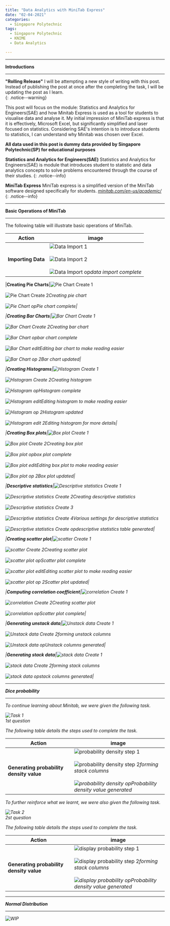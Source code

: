 ```yaml
---
title: "Data Analytics with MiniTab Express"
date: "02-04-2021"
categories:
  - Singapore Polytechnic
tags:
  - Singapore Polytechnic
  - KNIME
  - Data Analytics

---
```


***

<strong>Introductions</strong>

***

**"Rolling Release"** I will be attempting a new style of writing with this post. Instead of publishing the post at once after the completing the task, I will be updating the post as I learn.   
{: .notice--warning}

This post will focus on the module: Statistics and Analytics for Engineers(SAE) and how Minitab Express is used as a tool for students to visualise data and analyse it. My initial impression of MiniTab express is that it is effectively, Microsoft Excel, but significantly simplified and laser focused on statistics. Considering SAE's intention is to introduce students to statistics, I can understand why Minitab was chosen over Excel. 

<strong>All data used in this post is dummy data provided by Singapore Polytechnic(SP) for educational purposes</strong>

**Statistics and Analytics for Engineers(SAE)** Statistics and Analytics for Engineers(SAE) is module that introduces student to statistic and data analytics concepts to solve problems encountered through the course of their studies. 
{: .notice--info}

**MiniTab Express** MiniTab express is a simplified version of the MiniTab software designed specifically for students.
<cite><a href="https://www.minitab.com/en-us/academic/">minitab.com/en-us/academic/</a></cite>
{: .notice--info}

***

<strong>Basic Operations of MiniTab</strong>

***
The following table will illustrate basic operations of MiniTab.

| Action    | image |
| ----------- | ----------- |
|<strong>Importing Data</strong>|![Data Import 1](/assets/images/sp-minitab/import_data.jpg)<br><br>![Data Import 2](/assets/images/sp-minitab/import_data-2.jpg)<br><br>![Data Import op](/assets/images/sp-minitab/import_data-op.jpg)<em>data import complete<em>|

|<strong>Creating Pie Charts</strong>|![Pie Chart Create 1](/assets/images/sp-minitab/piechart_create.jpg)<br><br>![Pie Chart Create 2](/assets/images/sp-minitab/piechart_create-2.jpg)<em>Creating pie chart<em><br><br>![Pie Chart op](/assets/images/sp-minitab/piechart-op.jpg)<em>Pie chart complete<em>|

|<strong>Creating Bar Charts</strong>|![Bar Chart Create 1](/assets/images/sp-minitab/barchart_create.jpg)<br><br>![Bar Chart Create 2](/assets/images/sp-minitab/piechart_create-2.jpg)<em>Creating bar chart<em><br><br>![Bar Chart op](/assets/images/sp-minitab/barchart-op.jpg)<em>bar chart complete<em><br><br>![Bar Chart edit](/assets/images/sp-minitab/barchart-op.jpg)<em>Editing bar chart to make reading easier<em><br><br>![Bar Chart op 2](/assets/images/sp-minitab/barchart-op-2.jpg)<em>Bar chart updated<em>|

|<strong>Creating Histograms</strong>|![Histogram Create 1](/assets/images/sp-minitab/histogram_create.jpg)<br><br>![Histogram Create 2](/assets/images/sp-minitab/histogram_create-2.jpg)<em>Creating histogram<em><br><br>![Histogram op](/assets/images/sp-minitab/histogram-op.jpg)<em>Histogram complete<em><br><br>![Histogram edit](/assets/images/sp-minitab/histogram_edit.jpg)<em>Editing histogram to make reading easier<em><br><br>![Histogram op 2](/assets/images/sp-minitab/histogram-op-2.jpg)<em>Histogram updated<em><br><br>![Histogram edit 2](/assets/images/sp-minitab/histogram_edit-2.jpg)<em>Editing histogram for more details<em>|

|<strong>Creating Box plots</strong>|![Box plot Create 1](/assets/images/sp-minitab/boxplot_create.jpg)<br><br>![Box plot Create 2](/assets/images/sp-minitab/boxplot_create-2.jpg)<em>Creating box plot<em><br><br>![Box plot op](/assets/images/sp-minitab/boxplot-op.jpg)<em>box plot complete<em><br><br>![Box plot edit](/assets/images/sp-minitab/boxplot_edit.jpg)<em>Editing box plot to make reading easier<em><br><br>![Box plot op 2](/assets/images/sp-minitab/boxplot-op-2.jpg)<em>Box plot updated<em>|

|<strong>Descriptive statistics</strong>|![Descriptive statistics Create 1](/assets/images/sp-minitab/des_stat_create.jpg)<br><br>![Descriptive statistics Create 2](/assets/images/sp-minitab/des_stat_create-2.jpg)<em>Creating descriptive statistics<em><br><br>![Descriptive statistics Create 3](/assets/images/sp-minitab/des_stat_create-3.jpg)<br><br>![Descriptive statistics Create 4](/assets/images/sp-minitab/des_stat_create-3.jpg)<em>Various settings for descriptive statistics<em><br><br>![Descriptive statistics Create op](/assets/images/sp-minitab/des_stat-op.jpg)<em>descriptive statistics table generated<em>|

|<strong>Creating scatter plot</strong>|![scatter Create 1](/assets/images/sp-minitab/scatterplot_create.jpg)<br><br>![scatter Create 2](/assets/images/sp-minitab/scatterplot_create-2.jpg)<em>Creating scatter plot<em><br><br>![scatter plot op](/assets/images/sp-minitab/scatterplot-op.jpg)<em>Scatter plot complete<em><br><br>![scatter plot edit](/assets/images/sp-minitab/scatterplot_edit.jpg)<em>Editing scatter plot to make reading easier<em><br><br>![scatter plot op 2](/assets/images/sp-minitab/scatterplot-op-2.jpg)<em>Scatter plot updated<em>|

|<strong>Computing correlation coefficient</strong>|![correlation Create 1](/assets/images/sp-minitab/correlation_create.jpg)<br><br>![correlation Create 2](/assets/images/sp-minitab/correlation_create-2.jpg)<em>Creating scatter plot<em><br><br>![correlation op](/assets/images/sp-minitab/correlation-op.jpg)<em>Scatter plot complete<em>|

|<strong>Generating unstack data</strong>|![Unstack data Create 1](/assets/images/sp-minitab/unstack_create.jpg)<br><br>![Unstack data Create 2](/assets/images/sp-minitab/unstack_create-2.jpg)<em>forming unstack columns<em><br><br>![Unstack data op](/assets/images/sp-minitab/unstack-op.jpg)<em>Unstack columns generated<em>|

|<strong>Generating stack data</strong>|![stack data Create 1](/assets/images/sp-minitab/stack_create.jpg)<br><br>![stack data Create 2](/assets/images/sp-minitab/stack_create-2.jpg)<em>forming stack columns<em><br><br>![stack data op](/assets/images/sp-minitab/stack-op.jpg)<em>stack columns generated<em>|

***

<strong>Dice probability</strong>

***
To continue learning about Minitab, we were given the following task.

![Task 1](/assets/images/sp-minitab/3A/Task-1.jpg)<br><em>1st question<em>

The following table details the steps used to complete the task.

| Action    | image |
| ----------- | ----------- |
|<strong>Generating probability density value</strong>|![probability density step 1](/assets/images/sp-minitab/3A/T1-S1.jpg)<br><br>![probability density step 2](/assets/images/sp-minitab/3A/T1-S2.jpg)<em>forming stack columns<em><br><br>![probability density op](/assets/images/sp-minitab/3A/T1-OP.jpg)<em>Probability density value generated<em>|

To further reinforce what we learnt, we were also given the following task.

![Task 2](/assets/images/sp-minitab/3A/Task-2.jpg)<br><em>2st question<em>

The following table details the steps used to complete the task.

| Action    | image |
| ----------- | ----------- |
|<strong>Generating probability density value</strong>|![display probability step 1](/assets/images/sp-minitab/3A/T2-S1.jpg)<br><br>![display probability step 2](/assets/images/sp-minitab/3A/T2-S2.jpg)<em>forming stack columns<em><br><br>![display probability op](/assets/images/sp-minitab/3A/T2-OP.jpg)<em>Probability density value generated<em>|

***

<strong>Normal Distribution</strong>

***
![WIP](/assets/images/common/WIP.png)